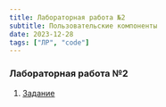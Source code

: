 ```yaml
---
title: Лабораторная работа №2
subtitle: Пользовательские компоненты
date: 2023-12-28
tags: ["ЛР", "code"]
---
```


### Лабораторная работа №2
1. [Задание](page/work_1)